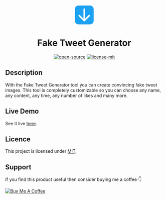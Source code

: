 <p align="center">
  <a href="https://shashiirk.github.io/fake-tweet-generator">
    <img alt="logo" src="src/assets/logo.svg" width="60" />
  </a>
</p>
<h1 align="center">
  Fake Tweet Generator
</h1>

<p align="center"><a href="https://en.wikipedia.org/wiki/Open_source"><img alt="open-source" src="https://img.shields.io/badge/OPEN-SOURCE-C13D3B?style=for-the-badge&labelColor=EA4761"></a> <a href="https://choosealicense.com/licenses/mit"><img alt="license-mit" src="https://img.shields.io/badge/LICENSE-MIT-D15E28?style=for-the-badge&labelColor=E36D26">
</a></p>

## Description

With the Fake Tweet Generator tool you can create convincing fake tweet images. This tool is completely customizable so you can choose any name, any content, any time, any number of likes and many more.

## Live Demo

See it live [here](https://shashiirk.github.io/fake-tweet-generator).

## Licence

This project is licensed under [MIT](https://choosealicense.com/licenses/mit).

## Support

If you find this product useful then consider buying me a coffee 👇

<p><a href="https://www.buymeacoffee.com/shashiirk" target="_blank"><img src="https://cdn.buymeacoffee.com/buttons/v2/default-yellow.png" alt="Buy Me A Coffee" width="196" /></a></p>
